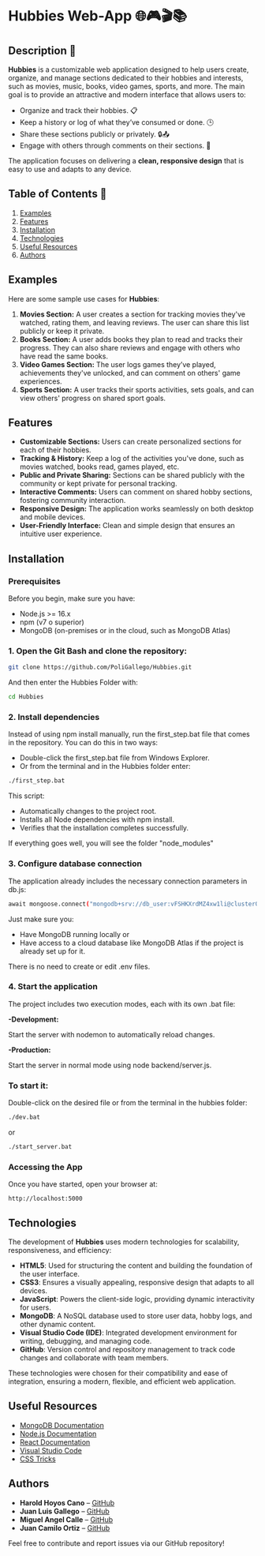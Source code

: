 # Hubbies Web-App 🌐🎮🎬📚

## Description 📝

**Hubbies** is a customizable web application designed to help users create, organize, and manage sections dedicated to their hobbies and interests, such as movies, music, books, video games, sports, and more. The main goal is to provide an attractive and modern interface that allows users to:

- Organize and track their hobbies. 📋
- Keep a history or log of what they’ve consumed or done. 🕒
- Share these sections publicly or privately. 🔒📤
- Engage with others through comments on their sections. 💬

The application focuses on delivering a **clean, responsive design** that is easy to use and adapts to any device.

## Table of Contents 📑

1. [Examples](#examples)
2. [Features](#features)
3. [Installation](#installation)
4. [Technologies](#technologies)
5. [Useful Resources](#useful-resources)
6. [Authors](#authors)

## Examples 

Here are some sample use cases for **Hubbies**:

1. **Movies Section:** A user creates a section for tracking movies they've watched, rating them, and leaving reviews. The user can share this list publicly or keep it private.
2. **Books Section:** A user adds books they plan to read and tracks their progress. They can also share reviews and engage with others who have read the same books.
3. **Video Games Section:** The user logs games they’ve played, achievements they've unlocked, and can comment on others' game experiences.
4. **Sports Section:** A user tracks their sports activities, sets goals, and can view others' progress on shared sport goals.

## Features 

- **Customizable Sections:** Users can create personalized sections for each of their hobbies.
- **Tracking & History:** Keep a log of the activities you've done, such as movies watched, books read, games played, etc.
- **Public and Private Sharing:** Sections can be shared publicly with the community or kept private for personal tracking.
- **Interactive Comments:** Users can comment on shared hobby sections, fostering community interaction.
- **Responsive Design:** The application works seamlessly on both desktop and mobile devices.
- **User-Friendly Interface:** Clean and simple design that ensures an intuitive user experience.

## Installation

###  Prerequisites
Before you begin, make sure you have:
- Node.js >= 16.x
- npm (v7 o superior)
- MongoDB (on-premises or in the cloud, such as MongoDB Atlas)

### 1. **Open the Git Bash and clone the repository:**

```bash
git clone https://github.com/PoliGallego/Hubbies.git
```
And then enter the Hubbies Folder with:
```bash
cd Hubbies
```
### 2. Install dependencies
Instead of using npm install manually, run the first_step.bat file that comes in the repository.
You can do this in two ways:
- Double-click the first_step.bat file from Windows Explorer.
- Or from the terminal and in the Hubbies folder enter:

```bash
./first_step.bat
```
This script:
- Automatically changes to the project root.
- Installs all Node dependencies with npm install.
- Verifies that the installation completes successfully.

If everything goes well, you will see the folder "node_modules"

### 3. Configure database connection
The application already includes the necessary connection parameters in db.js:
```bash
await mongoose.connect("mongodb+srv://db_user:vFSHKXrdMZ4xw1li@cluster0.h2dreyu.mongodb.net/?retryWrites=true&w=majority&appName=Cluster0"
```
Just make sure you:
- Have MongoDB running locally or
- Have access to a cloud database like MongoDB Atlas if the project is already set up for it.

There is no need to create or edit .env files.

### 4. Start the application
The project includes two execution modes, each with its own .bat file:

**-Development:**

Start the server with nodemon to automatically reload changes.

**-Production:**

Start the server in normal mode using node backend/server.js.

### To start it:
Double-click on the desired file or from the terminal in the hubbies folder:
```bash
./dev.bat
```
or
```bash
./start_server.bat
```

### Accessing the App
Once you have started, open your browser at:

``` plaintext
http://localhost:5000   
```

## Technologies

The development of **Hubbies** uses modern technologies for scalability, responsiveness, and efficiency:

- **HTML5**: Used for structuring the content and building the foundation of the user interface.
- **CSS3**: Ensures a visually appealing, responsive design that adapts to all devices.
- **JavaScript**: Powers the client-side logic, providing dynamic interactivity for users.
- **MongoDB**: A NoSQL database used to store user data, hobby logs, and other dynamic content.
- **Visual Studio Code (IDE)**: Integrated development environment for writing, debugging, and managing code.
- **GitHub**: Version control and repository management to track code changes and collaborate with team members.

These technologies were chosen for their compatibility and ease of integration, ensuring a modern, flexible, and efficient web application.

## Useful Resources

- [MongoDB Documentation](https://www.mongodb.com/docs/)
- [Node.js Documentation](https://nodejs.org/en/docs/)
- [React Documentation](https://reactjs.org/docs/getting-started.html)
- [Visual Studio Code](https://code.visualstudio.com/)
- [CSS Tricks](https://css-tricks.com/)

## Authors

- **Harold Hoyos Cano** – [GitHub](https://github.com/HaroldHoyos1722)
- **Juan Luis Gallego**  – [GitHub](https://github.com/PoliGallego)
- **Miguel Angel Calle** – [GitHub](https://github.com/MiguelAC3)
- **Juan Camilo Ortiz**  – [GitHub](https://github.com/svaltqt)


Feel free to contribute and report issues via our GitHub repository!

